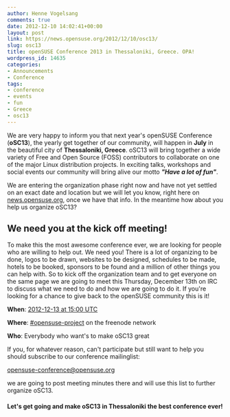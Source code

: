 ```yaml
---
author: Henne Vogelsang
comments: true
date: 2012-12-10 14:02:41+00:00
layout: post
link: https://news.opensuse.org/2012/12/10/osc13/
slug: osc13
title: openSUSE Conference 2013 in Thessaloniki, Greece. OPA!
wordpress_id: 14635
categories:
- Announcements
- Conference
tags:
- conference
- events
- fun
- Greece
- osc13
---
```



We are very happy to inform you that next year's openSUSE Conference (**oSC13**), the yearly get together of our community, will happen in **July** in the beautiful city of **Thessaloniki, Greece**. oSC13 will bring together a wide variety of Free and Open Source (FOSS) contributors to collaborate on one of the major Linux distribution projects. In exciting talks, workshops and social events our community will bring alive our motto **_"Have a lot of fun"_**.










We are entering the organization phase right now and have not yet settled on an exact date and location but we will let you know, right here on [news.opensuse.org](https://news.opensuse.org/category/project/events/osc/), once we have that info. In the meantime how about you help us organize oSC13? 






## We need you at the kick off meeting!


To make this the most awesome conference ever, we are looking for people who are willing to help out. We need you! There is a lot of organizing to be done, logos to be drawn, websites to be designed, schedules to be made, hotels to be booked, sponsors to be found and a million of other things you can help with. So to kick off the organization team and to get everyone on the same page we are going to meet this Thursday, December 13th on IRC to discuss what we need to do and how we are going to do it. If you're looking for a chance to give back to the openSUSE community this is it!




**When**: [2012-12-13 at 15:00 UTC](http://www.timeanddate.com/worldclock/fixedtime.html?msg=oSC13+Kick+Off+Meeting&iso=20121213T15)  

**Where**: [#opensuse-project](irc://irc.freenode.net/opensuse-project) on the freenode network  

**Who**: Everybody who want's to make oSC13 great






If you, for whatever reason, can't participate but still want to help you should subscribe to our conference mailinglist:






[opensuse-conference@opensuse.org](mailto:opensuse-conference+subscribe@opensuse.org)






we are going to post meeting minutes there and will use this list to further organize oSC13.





#### Let's get going and make oSC13 in Thessaloniki the best conference ever!
